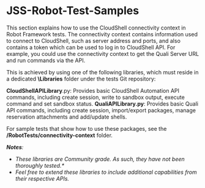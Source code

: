 # JSS-Robot-Test-Samples

This section explains how to use the CloudShell connectivity context in Robot Framework tests. The connectivity context contains information used to connect to CloudShell, such as server address and ports, and also contains a token which can be used to log in to CloudShell API. For example, you could use the connectivity context to get the Quali Server URL and run commands via the API.

This is achieved by using one of the following libraries, which must reside in a dedicated __\Libraries__ folder under the tests Git repository:

__CloudShellAPILibrary__.py: Provides basic CloudShell Automation API commands, including create session, write to sandbox output, execute command and set sandbox status. 
__QualiAPILibrary.py__: Provides basic Quali API commands, including create session, import/export packages, manage reservation attachments and add/update shells.

For sample tests that show how to use these packages, see the __/RobotTests/connectivity-context__ folder.

*__Notes__:* 
* _These libraries are Community grade. As such, they have not been thoroughly tested.*_
* _Feel free to extend these libraries to include additional capabilities from their respective APIs._
